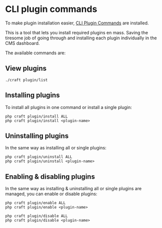 # CLI plugin commands 

To make plugin installation easier, [CLI Plugin Commands](https://github.com/ostark/craft-plugin-commands) are installed.

This is a tool that lets you install required plugins en mass. Saving the tiresome job of going through and installing each plugin individually in the CMS dashboard.

The available commands are:

## View plugins 

```
./craft plugin/list
```

## Installing plugins

To install all plugins in one command or install a single plugin:
```
php craft plugin/install ALL
php craft plugin/install <plugin-name>
```

## Uninstalling plugins

In the same way as installing all or single plugins:
```
php craft plugin/uninstall ALL
php craft plugin/uninstall <plugin-name>
```

## Enabling & disabling plugins

In the same way as installing & uninstalling all or single plugins are managed, you can enable or disable plugins:
```
php craft plugin/enable ALL
php craft plugin/enable <plugin-name>

php craft plugin/disable ALL
php craft plugin/disable <plugin-name>
```

